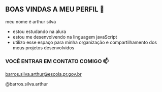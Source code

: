 ##  BOAS VINDAS A MEU PERFIL 💙

meu nome é arthur silva

- estou estudando na alura
- estou me desenvolvendo na linguagem javaScript
- utilizo esse espaço para minha organização e compartilhamento dos meus projetos desenvolvidos

### VOCẼ ENTRAR EM CONTATO COMIGO 📫

barros.silva.arthur@escola.pr.gov.br

@barros.silva.arthur
